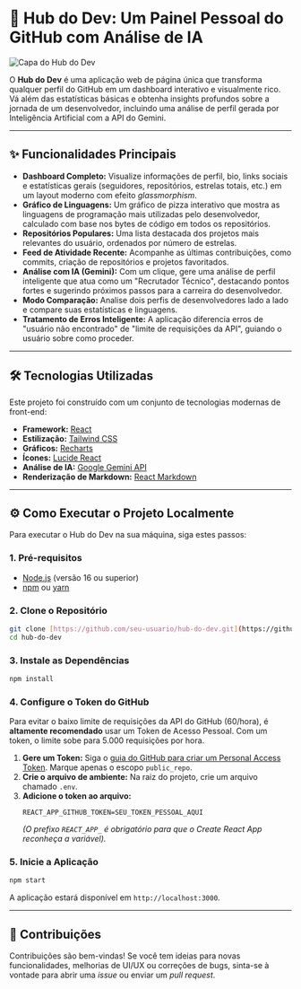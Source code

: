 # 🚀 Hub do Dev: Um Painel Pessoal do GitHub com Análise de IA

![Capa do Hub do Dev](https://placehold.co/1200x630/0A0A1A/7C7CEB?text=Hub%20do%20Dev&font=inter)

O **Hub do Dev** é uma aplicação web de página única que transforma qualquer perfil do GitHub em um dashboard interativo e visualmente rico. Vá além das estatísticas básicas e obtenha insights profundos sobre a jornada de um desenvolvedor, incluindo uma análise de perfil gerada por Inteligência Artificial com a API do Gemini.

---

## ✨ Funcionalidades Principais

- **Dashboard Completo:** Visualize informações de perfil, bio, links sociais e estatísticas gerais (seguidores, repositórios, estrelas totais, etc.) em um layout moderno com efeito *glassmorphism*.
- **Gráfico de Linguagens:** Um gráfico de pizza interativo que mostra as linguagens de programação mais utilizadas pelo desenvolvedor, calculado com base nos bytes de código em todos os repositórios.
- **Repositórios Populares:** Uma lista destacada dos projetos mais relevantes do usuário, ordenados por número de estrelas.
- **Feed de Atividade Recente:** Acompanhe as últimas contribuições, como commits, criação de repositórios e projetos favoritados.
- **Análise com IA (Gemini):** Com um clique, gere uma análise de perfil inteligente que atua como um "Recrutador Técnico", destacando pontos fortes e sugerindo próximos passos para a carreira do desenvolvedor.
- **Modo Comparação:** Analise dois perfis de desenvolvedores lado a lado e compare suas estatísticas e linguagens.
- **Tratamento de Erros Inteligente:** A aplicação diferencia erros de "usuário não encontrado" de "limite de requisições da API", guiando o usuário sobre como proceder.

---

## 🛠️ Tecnologias Utilizadas

Este projeto foi construído com um conjunto de tecnologias modernas de front-end:

- **Framework:** [React](https://reactjs.org/)
- **Estilização:** [Tailwind CSS](https://tailwindcss.com/)
- **Gráficos:** [Recharts](https://recharts.org/)
- **Ícones:** [Lucide React](https://lucide.dev/)
- **Análise de IA:** [Google Gemini API](https://ai.google.dev/)
- **Renderização de Markdown:** [React Markdown](https://github.com/remarkjs/react-markdown)

---

## ⚙️ Como Executar o Projeto Localmente

Para executar o Hub do Dev na sua máquina, siga estes passos:

### 1. Pré-requisitos

- [Node.js](https://nodejs.org/) (versão 16 ou superior)
- [npm](https://www.npmjs.com/) ou [yarn](https://yarnpkg.com/)

### 2. Clone o Repositório

```bash
git clone [https://github.com/seu-usuario/hub-do-dev.git](https://github.com/seu-usuario/hub-do-dev.git)
cd hub-do-dev
```

### 3. Instale as Dependências

```bash
npm install
```

### 4. Configure o Token do GitHub

Para evitar o baixo limite de requisições da API do GitHub (60/hora), é **altamente recomendado** usar um Token de Acesso Pessoal. Com um token, o limite sobe para 5.000 requisições por hora.

1.  **Gere um Token:** Siga o [guia do GitHub para criar um Personal Access Token](https://docs.github.com/pt/authentication/keeping-your-account-and-data-secure/managing-your-personal-access-tokens). Marque apenas o escopo `public_repo`.
2.  **Crie o arquivo de ambiente:** Na raiz do projeto, crie um arquivo chamado `.env`.
3.  **Adicione o token ao arquivo:**
    ```
    REACT_APP_GITHUB_TOKEN=SEU_TOKEN_PESSOAL_AQUI
    ```
    *(O prefixo `REACT_APP_` é obrigatório para que o Create React App reconheça a variável).*

### 5. Inicie a Aplicação

```bash
npm start
```

A aplicação estará disponível em `http://localhost:3000`.

---

## 🤝 Contribuições

Contribuições são bem-vindas! Se você tem ideias para novas funcionalidades, melhorias de UI/UX ou correções de bugs, sinta-se à vontade para abrir uma *issue* ou enviar um *pull request*.
